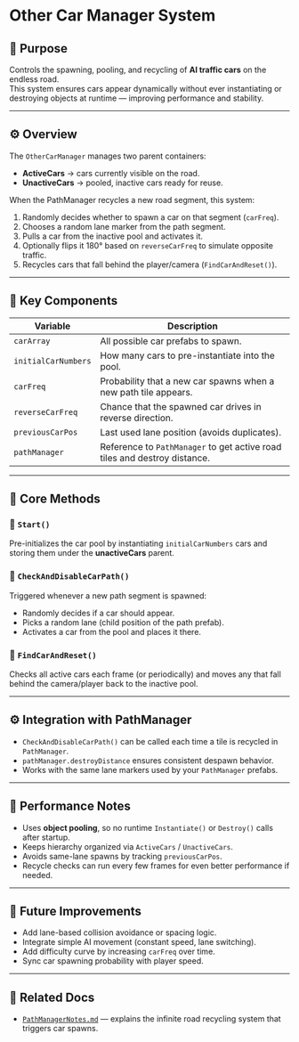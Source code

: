 # Other Car Manager System

## 🎯 Purpose
Controls the spawning, pooling, and recycling of **AI traffic cars** on the endless road.  
This system ensures cars appear dynamically without ever instantiating or destroying objects at runtime — improving performance and stability.

---

## ⚙️ Overview
The `OtherCarManager` manages two parent containers:

- **ActiveCars** → cars currently visible on the road.  
- **UnactiveCars** → pooled, inactive cars ready for reuse.

When the PathManager recycles a new road segment, this system:
1. Randomly decides whether to spawn a car on that segment (`carFreq`).
2. Chooses a random lane marker from the path segment.
3. Pulls a car from the inactive pool and activates it.
4. Optionally flips it 180° based on `reverseCarFreq` to simulate opposite traffic.
5. Recycles cars that fall behind the player/camera (`FindCarAndReset()`).

---

## 🧩 Key Components
| Variable | Description |
|-----------|-------------|
| `carArray` | All possible car prefabs to spawn. |
| `initialCarNumbers` | How many cars to pre-instantiate into the pool. |
| `carFreq` | Probability that a new car spawns when a new path tile appears. |
| `reverseCarFreq` | Chance that the spawned car drives in reverse direction. |
| `previousCarPos` | Last used lane position (avoids duplicates). |
| `pathManager` | Reference to `PathManager` to get active road tiles and destroy distance. |

---

## 🧱 Core Methods
### 🏁 `Start()`
Pre-initializes the car pool by instantiating `initialCarNumbers` cars and storing them under the **unactiveCars** parent.

### 🚗 `CheckAndDisableCarPath()`
Triggered whenever a new path segment is spawned:
- Randomly decides if a car should appear.
- Picks a random lane (child position of the path prefab).
- Activates a car from the pool and places it there.

### 🔁 `FindCarAndReset()`
Checks all active cars each frame (or periodically) and moves any that fall behind the camera/player back to the inactive pool.

---

## ⚙️ Integration with PathManager
- `CheckAndDisableCarPath()` can be called each time a tile is recycled in `PathManager`.
- `pathManager.destroyDistance` ensures consistent despawn behavior.
- Works with the same lane markers used by your `PathManager` prefabs.

---

## 🧠 Performance Notes
- Uses **object pooling**, so no runtime `Instantiate()` or `Destroy()` calls after startup.
- Keeps hierarchy organized via `ActiveCars` / `UnactiveCars`.
- Avoids same-lane spawns by tracking `previousCarPos`.
- Recycle checks can run every few frames for even better performance if needed.

---

## 🧩 Future Improvements
- Add lane-based collision avoidance or spacing logic.
- Integrate simple AI movement (constant speed, lane switching).
- Add difficulty curve by increasing `carFreq` over time.
- Sync car spawning probability with player speed.

---

## 🔗 Related Docs
- [`PathManagerNotes.md`](./PathManagerNotes.md) — explains the infinite road recycling system that triggers car spawns.
